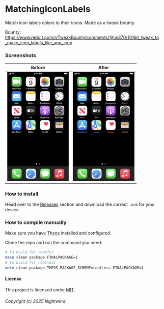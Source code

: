 # MatchingIconLabels
Match icon labels colors to their icons. Made as a tweak bounty.

Bounty:
https://www.reddit.com/r/TweakBounty/comments/1jhw370/10166_tweak_to_make_icon_labels_like_app_icon.

### Screenshots

Before            |  After
:-------------------------:|:-------------------------:
<img width="200" src="Images/Before.jpeg">  |  <img width="200" src="Images/After.jpeg">

### How to install
Head over to the [Releases](https://github.com/NightwindDev/MatchingIconLabels/releases) section and download the correct `.deb` for your device.

### How to compile manually
Make sure you have [Theos](https://github.com/theos/theos) installed and configured.

Clone the repo and run the command you need:
```bash
# To build for rootful
make clean package FINALPACKAGE=1
# To build for rootless
make clean package THEOS_PACKAGE_SCHEME=rootless FINALPACKAGE=1
```

#### License
This project is licensed under [MIT](LICENSE).

###### Copyright (c) 2025 Nightwind